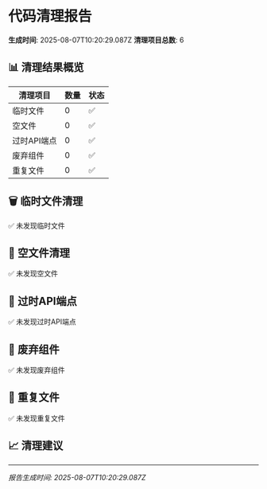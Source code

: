 # 代码清理报告

**生成时间**: 2025-08-07T10:20:29.087Z
**清理项目总数**: 6

## 📊 清理结果概览

| 清理项目 | 数量 | 状态 |
|---------|------|------|
| 临时文件 | 0 | ✅ |
| 空文件 | 0 | ✅ |
| 过时API端点 | 0 | ✅ |
| 废弃组件 | 0 | ✅ |
| 重复文件 | 0 | ✅ |

## 🗑️ 临时文件清理

✅ 未发现临时文件

## 📄 空文件清理

✅ 未发现空文件

## 🔗 过时API端点

✅ 未发现过时API端点

## 🧩 废弃组件

✅ 未发现废弃组件

## 🔄 重复文件

✅ 未发现重复文件

## 📈 清理建议









---
*报告生成时间: 2025-08-07T10:20:29.087Z*
